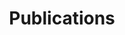 ---
title: Publications
cms_exclude: true

# View.
#   1 = List
#   2 = Compact
#   3 = Card
#   4 = Citation
view: article_grid

# Optional header image (relative to `static/media/` folder).
header:
  caption: ""
  image: ""
---